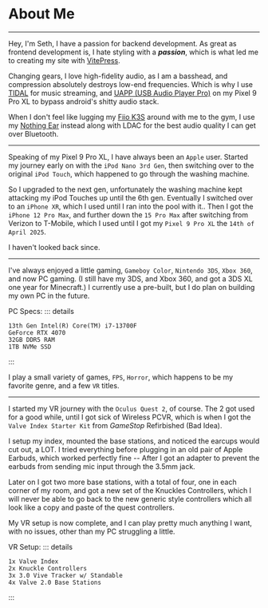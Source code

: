 # About Me
---
Hey, I'm Seth, I have a passion for backend development. As great as frontend development is, I hate styling with a ***passion***, which is what led me to creating my site with [VitePress](https://vitepress.dev/).

Changing gears, I love high-fidelity audio, as I am a basshead, and compression absolutely destroys low-end frequencies. Which is why I use [TIDAL](https://tidal.com) for music streaming, and [UAPP (USB Audio Player Pro)](https://www.extreamsd.com/index.php/products/usb-audio-player-pro) on my Pixel 9 Pro XL to bypass android's shitty audio stack.

When I don't feel like lugging my [Fiio K3S](https://www.fiio.com/k3s) around with me to the gym, I use my [Nothing Ear](https://us.nothing.tech/products/ear) instead along with LDAC for the best audio quality I can get over Bluetooth.

---

Speaking of my Pixel 9 Pro XL, I have always been an `Apple` user. Started my journey early on with the `iPod Nano 3rd Gen`, then switching over to the original `iPod Touch`, which happened to go through the washing machine.

So I upgraded to the next gen, unfortunately the washing machine kept attacking my iPod Touches up until the 6th gen.
Eventually I switched over to an `iPhone XR`, which I used until I ran into the pool with it..
Then I got the `iPhone 12 Pro Max`, and further down the `15 Pro Max` after switching from Verizon to T-Mobile, which I used until I got my `Pixel 9 Pro XL` the `14th of April 2025`.

I haven't looked back since.

---

I've always enjoyed a little gaming, `Gameboy Color`, `Nintendo 3DS`, `Xbox 360`, and now PC gaming. (I still have my 3DS, and Xbox 360, and got a 3DS XL one year for Minecraft.)
I currently use a pre-built, but I do plan on building my own PC in the future.

PC Specs:
::: details
```
13th Gen Intel(R) Core(TM) i7-13700F
GeForce RTX 4070
32GB DDR5 RAM
1TB NVMe SSD
```
:::

I play a small variety of games, `FPS`, `Horror`, which happens to be my favorite genre, and a few `VR` titles.

---
I started my VR journey with the `Oculus Quest 2`, of course. The 2 got used for a good while, until I got sick of Wireless PCVR, which is when I got the `Valve Index Starter Kit` from *GameStop* Refirbished (Bad Idea).

I setup my index, mounted the base stations, and noticed the earcups would cut out, a LOT. I tried everything before plugging in an old pair of Apple Earbuds, which worked perfectly fine -- After I got an adapter to prevent the earbuds from sending mic input through the 3.5mm jack.

Later on I got two more base stations, with a total of four, one in each corner of my room, and got a new set of the Knuckles Controllers, which I will never be able to go back to the new generic style controllers which all look like a copy and paste of the quest controllers.

My VR setup is now complete, and I can play pretty much anything I want, with no issues, other than my PC struggling a little.

VR Setup:
::: details
```
1x Valve Index
2x Knuckle Controllers
3x 3.0 Vive Tracker w/ Standable
4x Valve 2.0 Base Stations
```
:::